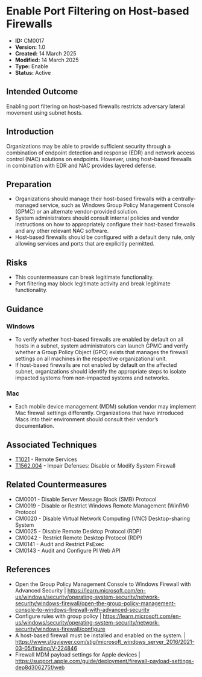# Enable Port Filtering on Host-based Firewalls

* **ID:** CM0017
* **Version:** 1.0
* **Created:** 14 March 2025
* **Modified:** 14 March 2025
* **Type:** Enable
* **Status:** Active

## Intended Outcome

Enabling port filtering on host-based firewalls restricts adversary
lateral movement using subnet hosts.

## Introduction

Organizations may be able to provide sufficient security through a combination of endpoint detection and response (EDR) and network access control (NAC) solutions on endpoints. However, using host-based firewalls in combination with EDR and NAC provides layered defense.

## Preparation

- Organizations should manage their host-based firewalls with a centrally-managed service, such as Windows Group Policy Management Console (GPMC) or an alternate vendor-provided solution. 
- System administrators should consult internal policies and vendor instructions on how to appropriately configure their host-based firewalls and any other relevant NAC software.
- Host-based firewalls should be configured with a default deny rule, only allowing services and ports that are explicitly permitted.

## Risks

- This countermeasure can break legitimate functionality.
- Port filtering may block legitimate activity and break legitimate functionality.

## Guidance

### Windows

- To verify whether host-based firewalls are enabled by default on all hosts in a subnet, system administrators can launch GPMC and verify whether a Group Policy Object (GPO) exists that manages the firewall settings on all machines in the respective organizational unit.
- If host-based firewalls are not enabled by default on the affected subnet, organizations should identify the appropriate steps to isolate impacted systems from non-impacted systems and networks.

### Mac

- Each mobile device management (MDM) solution vendor may implement Mac firewall settings differently. Organizations that have introduced Macs into their environment should consult their vendor’s documentation.

## Associated Techniques

- [T1021](https://attack.mitre.org/techniques/T1021) - Remote Services
- [T1562.004](https://attack.mitre.org/techniques/T1562/004) - Impair Defenses: Disable or Modify System Firewall

## Related Countermeasures

- CM0001 - Disable Server Message Block (SMB) Protocol
- CM0019 - Disable or Restrict Windows Remote Management (WinRM) Protocol
- CM0020 - Disable Virtual Network Computing (VNC) Desktop-sharing System
- CM0025 - Disable Remote Desktop Protocol (RDP)
- CM0042 - Restrict Remote Desktop Protocol (RDP)
- CM0141 - Audit and Restrict PsExec
- CM0143 - Audit and Configure PI Web API

## References

- Open the Group Policy Management Console to Windows Firewall with Advanced Security | <https://learn.microsoft.com/en-us/windows/security/operating-system-security/network-security/windows-firewall/open-the-group-policy-management-console-to-windows-firewall-with-advanced-security>
- Configure rules with group policy | <https://learn.microsoft.com/en-us/windows/security/operating-system-security/network-security/windows-firewall/configure>
- A host-based firewall must be installed and enabled on the system. | <https://www.stigviewer.com/stig/microsoft_windows_server_2016/2021-03-05/finding/V-224846>
- Firewall MDM payload settings for Apple devices | <https://support.apple.com/guide/deployment/firewall-payload-settings-dep8d306275f/web>
